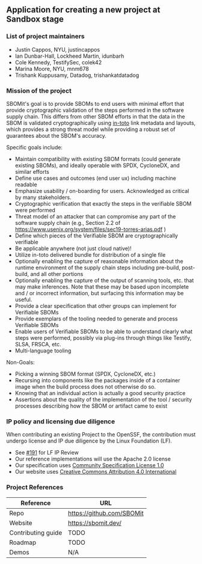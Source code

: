 ## Application for creating a new project at Sandbox stage

### List of project maintainers

  * Justin Cappos, NYU, justincappos
  * Ian Dunbar-Hall, Lockheed Martin, idunbarh
  * Cole Kennedy, TestifySec, colek42
  * Marina Moore, NYU, mnm678
  * Trishank Kuppusamy, Datadog, trishankatdatadog

### Mission of the project

SBOMit's goal is to provide SBOMs to end users with minimal effort that provide cryptographic validation of the steps performed in the software 
supply chain.  This differs from other SBOM efforts in that the data in the SBOM is validated cryptographically using [in-toto](in-toto.io) 
link metadata and layouts, which provides a strong threat model while providing a robust set of guarantees about the SBOM's accuracy.  

Specific goals include:

 * Maintain compatibility with existing SBOM formats (could generate existing SBOMs), and ideally operable with SPDX, CycloneDX, and similar efforts
 * Define use cases and outcomes (end user ux) including machine readable
 * Emphasize usability / on-boarding for users.  Acknowledged as critical by many stakeholders.
 * Cryptographic verification that exactly the steps in the verifiable SBOM were performed
 * Threat model of an attacker that can compromise any part of the software supply chain (e.g., Section 2.2 of https://www.usenix.org/system/files/sec19-torres-arias.pdf )
 * Define which pieces of the Verifiable SBOM are cryptographically verifiable
 * Be applicable anywhere (not just cloud native)!
 * Utilize in-toto delivered bundle for distribution of a single file
 * Optionally enabling the capture of reasonable information about the runtime environment of the supply chain steps including pre-build, post-build, and all other portions
 * Optionally enabling the capture of the output of scanning tools, etc. that may make inferences.  Note that these may be based upon incomplete and / or incorrect information, but surfacing this information may be useful.
 * Provide a clear specification that other groups can implement for Verifiable SBOMs
 * Provide exemplars of the tooling needed to generate and process Verifiable SBOMs
 * Enable users of Verifiable SBOMs to be able to understand clearly what steps were performed, possibly via plug-ins through things like Testify, SLSA, FRSCA, etc.
 * Multi-language tooling

Non-Goals:
 * Picking a winning SBOM format (SPDX, CycloneDX, etc.)
 * Recursing into components like the packages inside of a container image when the build process does not otherwise do so.
 * Knowing that an individual action is actually a good security practice  
 * Assertions about the quality of the implementation of the tool / security processes describing how the SBOM or artifact came to exist




### IP policy and licensing due diligence

When contributing an existing Project to the OpenSSF, the contribution must undergo license and IP due diligence by the Linux Foundation (LF).

  * See [#191](https://github.com/ossf/tac/issues/191) for LF IP Review
  * Our reference implementations will use the Apache 2.0 license
  * Our specification uses [Community Specification License 1.0](https://github.com/SBOMit/specification/blob/main/LICENSE.md)
  * Our website uses [Creative Commons Attribution 4.0 International](https://github.com/SBOMit/website/blob/main/LICENSE.md)
  
### Project References

| Reference          | URL  |
|--------------------|------|
| Repo               | https://github.com/SBOMit |
| Website            | https://sbomit.dev/       |
| Contributing guide | TODO |
| Roadmap            | TODO |
| Demos              | N/A  |
